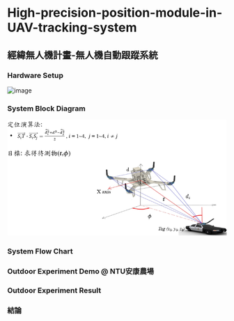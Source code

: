 # High-precision-position-module-in-UAV-tracking-system
## 經緯無人機計畫-無人機自動跟蹤系統

### Hardware Setup
![image](擷取0.PNG)


### System Block Diagram
![image](擷取1.PNG)

### System Flow Chart


### Outdoor Experiment Demo @ NTU安康農場


### Outdoor Experiment Result



### 結論
